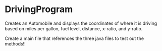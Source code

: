 # DrivingProgram
Creates an Automobile and displays the coordinates of where it is driving based on miles per gallon, fuel level, distance, x-ratio, and y-ratio.

Create a main file that references the three java files to test out the methods!!
